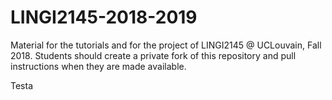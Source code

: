 # LINGI2145-2018-2019
Material for the tutorials and for the project of LINGI2145 @ UCLouvain, Fall 2018. Students should create a private fork of this repository and pull instructions when they are made available.


Testa

